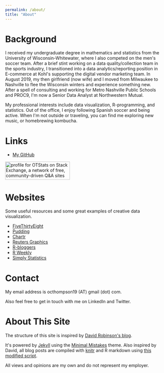 ```yaml
---
permalink: /about/
title: "About"
---
```


Background
=====
I received my undergraduate degree in mathematics and statistics from the University of Wisconsin-Whitewater, where I also competed on the men's soccer team. 
After a brief stint working on a data quality/collection team in the sports industry, I transitioned into a data analytics/reporting position in E-commerce at Kohl's supporting the digital vendor marketing team. 
In August 2019, my then girlfriend (now wife) and I moved from Milwaukee to Nashville to flee the Wisconsin winters and experience something new. 
After a spell of consulting and working for Metro Nashville Public Schools and PROC9, I'm now a Senior Data Analyst at Northwestern Mutual.

My professional interests include data visualization, R-programming, and statistics. 
Out of the office, I enjoy following Spanish soccer and being active. 
When I'm not outside or traveling, you can find me exploring new music, or homebrewing kombucha.


Links
=====

* [My GitHub](https://github.com/otstats)

<a href="https://stackexchange.com/users/13063037"><img src="https://stackexchange.com/users/flair/13063037.png" width="208" height="58" alt="profile for OTStats on Stack Exchange, a network of free, community-driven Q&amp;A sites" title="profile for OTStats on Stack Exchange, a network of free, community-driven Q&amp;A sites"></a>


Websites
=====
Some useful resources and some great examples of creative data visualization.

+ [FiveThirtyEight](https://fivethirtyeight.com/)
+ [Pudding](https://pudding.cool/)
+ [Chartr](https://www.chartr.co/)
+ [Reuters Graphics](https://graphics.reuters.com/)
+ [R-bloggers](https://www.r-bloggers.com)
+ [R Weekly](https://rweekly.org)
+ [Simply Statistics](https://simplystatistics.org/)


Contact
=====
My email address is octhompson19 (AT) gmail (dot) com. 

Also feel free to get in touch with me on LinkedIn and Twitter. 

About This Site
=====

The structure of this site is inspired by [David Robinson's blog](http://varianceexplained.org/).

It's powered by [Jekyll](http://jekyllrb.com/) using the [Minimal Mistakes](http://mademistakes.com/minimal-mistakes/) theme. Also inspired by David, all blog posts are compiled with [knitr](http://yihui.name/knitr/) and R markdown using [this modified script](https://github.com/otstats/otstats.github.io/blob/master/_scripts/knitpages.R).

All views and opinions are my own and do not represent my employer.
